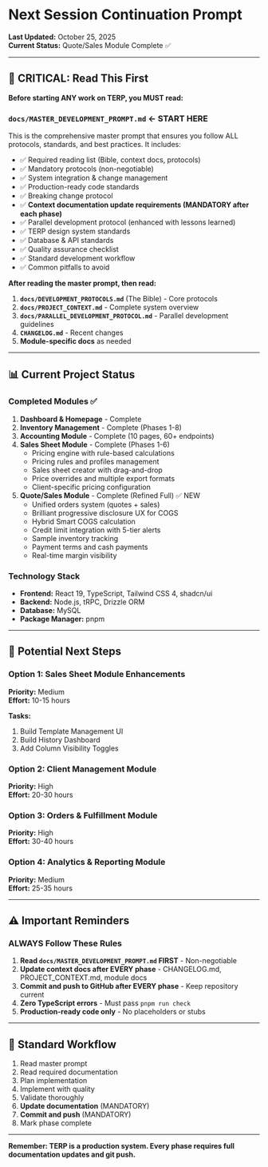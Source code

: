 # Next Session Continuation Prompt

**Last Updated:** October 25, 2025  
**Current Status:** Quote/Sales Module Complete ✅

---

## 🎯 CRITICAL: Read This First

**Before starting ANY work on TERP, you MUST read:**

### **`docs/MASTER_DEVELOPMENT_PROMPT.md`** ← START HERE

This is the comprehensive master prompt that ensures you follow ALL protocols, standards, and best practices. It includes:

- ✅ Required reading list (Bible, context docs, protocols)
- ✅ Mandatory protocols (non-negotiable)
- ✅ System integration & change management
- ✅ Production-ready code standards
- ✅ Breaking change protocol
- ✅ **Context documentation update requirements (MANDATORY after each phase)**
- ✅ Parallel development protocol (enhanced with lessons learned)
- ✅ TERP design system standards
- ✅ Database & API standards
- ✅ Quality assurance checklist
- ✅ Standard development workflow
- ✅ Common pitfalls to avoid

**After reading the master prompt, then read:**

1. **`docs/DEVELOPMENT_PROTOCOLS.md`** (The Bible) - Core protocols
2. **`docs/PROJECT_CONTEXT.md`** - Complete system overview
3. **`docs/PARALLEL_DEVELOPMENT_PROTOCOL.md`** - Parallel development guidelines
4. **`CHANGELOG.md`** - Recent changes
5. **Module-specific docs** as needed

---

## 📊 Current Project Status

### Completed Modules ✅

1. **Dashboard & Homepage** - Complete
2. **Inventory Management** - Complete (Phases 1-8)
3. **Accounting Module** - Complete (10 pages, 60+ endpoints)
4. **Sales Sheet Module** - Complete (Phases 1-6)
   - Pricing engine with rule-based calculations
   - Pricing rules and profiles management
   - Sales sheet creator with drag-and-drop
   - Price overrides and multiple export formats
   - Client-specific pricing configuration
5. **Quote/Sales Module** - Complete (Refined Full) ✅ NEW
   - Unified orders system (quotes + sales)
   - Brilliant progressive disclosure UX for COGS
   - Hybrid Smart COGS calculation
   - Credit limit integration with 5-tier alerts
   - Sample inventory tracking
   - Payment terms and cash payments
   - Real-time margin visibility

### Technology Stack

- **Frontend:** React 19, TypeScript, Tailwind CSS 4, shadcn/ui
- **Backend:** Node.js, tRPC, Drizzle ORM
- **Database:** MySQL
- **Package Manager:** pnpm

---

## 🚀 Potential Next Steps

### Option 1: Sales Sheet Module Enhancements
**Priority:** Medium  
**Effort:** 10-15 hours

**Tasks:**
1. Build Template Management UI
2. Build History Dashboard
3. Add Column Visibility Toggles

### Option 2: Client Management Module
**Priority:** High  
**Effort:** 20-30 hours

### Option 3: Orders & Fulfillment Module
**Priority:** High  
**Effort:** 30-40 hours

### Option 4: Analytics & Reporting Module
**Priority:** Medium  
**Effort:** 25-35 hours

---

## ⚠️ Important Reminders

### ALWAYS Follow These Rules

1. **Read `docs/MASTER_DEVELOPMENT_PROMPT.md` FIRST** - Non-negotiable
2. **Update context docs after EVERY phase** - CHANGELOG.md, PROJECT_CONTEXT.md, module docs
3. **Commit and push to GitHub after EVERY phase** - Keep repository current
4. **Zero TypeScript errors** - Must pass `pnpm run check`
5. **Production-ready code only** - No placeholders or stubs

---

## 📝 Standard Workflow

1. Read master prompt
2. Read required documentation
3. Plan implementation
4. Implement with quality
5. Validate thoroughly
6. **Update documentation** (MANDATORY)
7. **Commit and push** (MANDATORY)
8. Mark phase complete

---

**Remember: TERP is a production system. Every phase requires full documentation updates and git push.**

